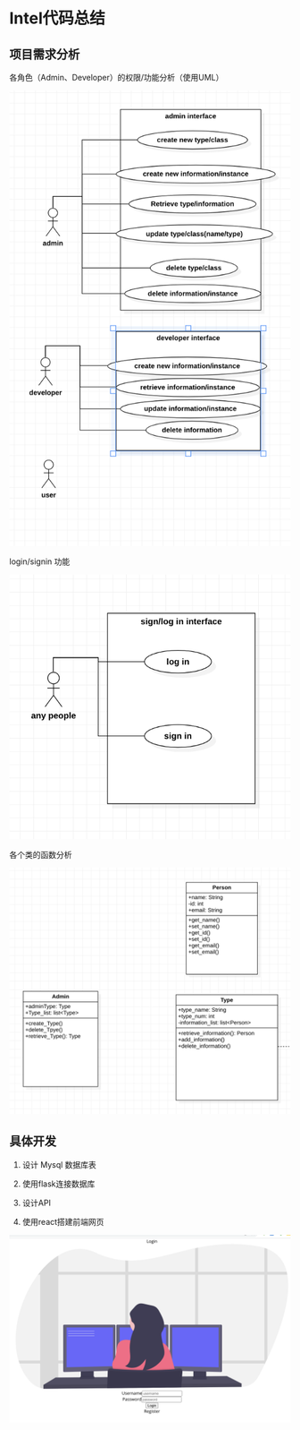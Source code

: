 # Intel代码总结

##  项目需求分析  

各角色（Admin、Developer）的权限/功能分析（使用UML）

![image](https://github.com/brandondeemo/react_intel/blob/master/IMF/Snipaste_2020-09-15_16-05-34.png)  

login/signin 功能  

![image](https://github.com/brandondeemo/react_intel/blob/master/IMF/Snipaste_2020-09-15_16-06-08.png)  

各个类的函数分析

![iamge](https://github.com/brandondeemo/react_intel/blob/master/IMF/Snipaste_2020-09-15_16-06-35.png)

##  具体开发  

1. 设计 Mysql 数据库表

2. 使用flask连接数据库

3. 设计API

4. 使用react搭建前端网页

![image](https://github.com/brandondeemo/react_intel/blob/master/IMF/Snipaste_2020-09-15_16-35-24.png)

